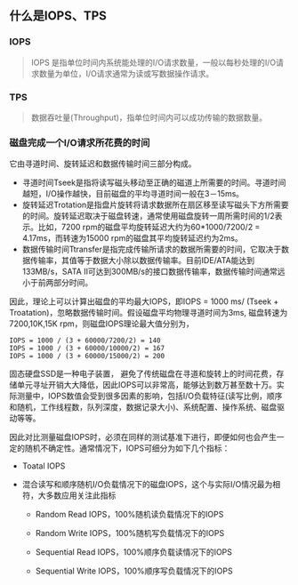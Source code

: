 ## 什么是IOPS、TPS

### IOPS

> IOPS 是指单位时间内系统能处理的I/O请求数量，一般以每秒处理的I/O请求数量为单位，I/O请求通常为读或写数据操作请求。

### TPS

> 数据吞吐量(Throughput)，指单位时间内可以成功传输的数据数量。



### 磁盘完成一个I/O请求所花费的时间

它由寻道时间、旋转延迟和数据传输时间三部分构成。

- 寻道时间Tseek是指将读写磁头移动至正确的磁道上所需要的时间。寻道时间越短，I/O操作越快，目前磁盘的平均寻道时间一般在3－15ms。
- 旋转延迟Trotation是指盘片旋转将请求数据所在扇区移至读写磁头下方所需要的时间。旋转延迟取决于磁盘转速，通常使用磁盘旋转一周所需时间的1/2表示。比如，7200 rpm的磁盘平均旋转延迟大约为60*1000/7200/2 = 4.17ms，而转速为15000 rpm的磁盘其平均旋转延迟约为2ms。
- 数据传输时间Ttransfer是指完成传输所请求的数据所需要的时间，它取决于数据传输率，其值等于数据大小除以数据传输率。目前IDE/ATA能达到133MB/s，SATA II可达到300MB/s的接口数据传输率，数据传输时间通常远小于前两部分时间。



因此，理论上可以计算出磁盘的平均最大IOPS，即IOPS = 1000 ms/ (Tseek + Troatation)，忽略数据传输时间。假设磁盘平均物理寻道时间为3ms, 磁盘转速为7200,10K,15K rpm，则磁盘IOPS理论最大值分别为，

```
IOPS = 1000 / (3 + 60000/7200/2) = 140
IOPS = 1000 / (3 + 60000/10000/2) = 167
IOPS = 1000 / (3 + 60000/15000/2) = 200
```



固态硬盘SSD是一种电子装置， 避免了传统磁盘在寻道和旋转上的时间花费，存储单元寻址开销大大降低，因此IOPS可以非常高，能够达到数万甚至数十万。实际测量中，IOPS数值会受到很多因素的影响，包括I/O负载特征(读写比例，顺序和随机，工作线程数，队列深度，数据记录大小)、系统配置、操作系统、磁盘驱动等等。

因此对比测量磁盘IOPS时，必须在同样的测试基准下进行，即便如何也会产生一定的随机不确定性。通常情况下，IOPS可细分为如下几个指标：

- Toatal IOPS

- 混合读写和顺序随机I/O负载情况下的磁盘IOPS，这个与实际I/O情况最为相符，大多数应用关注此指标

  - Random Read IOPS，100%随机读负载情况下的IOPS

  - Random Write IOPS，100%随机写负载情况下的IOPS

  - Sequential Read IOPS，100%顺序负载读情况下的IOPS

  - Sequential Write IOPS，100%顺序写负载情况下的IOPS
